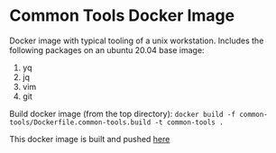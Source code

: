 # Common Tools Docker Image

Docker image with typical tooling of a unix workstation.  Includes the following packages on an ubuntu 20.04 base image:
1. yq
1. jq
1. vim
1. git

Build docker image (from the top directory):
 `docker build -f common-tools/Dockerfile.common-tools.build -t common-tools .`

 This docker image is built and pushed [here](https://hub.docker.com/repository/docker/medoror/common-tools)
